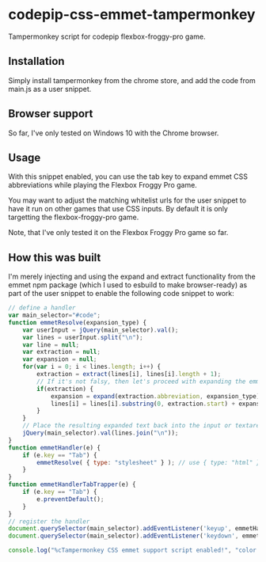 # codepip-css-emmet-tampermonkey
Tampermonkey script for codepip flexbox-froggy-pro game.

## Installation
Simply install tampermonkey from the chrome store, and add the code from main.js as a user snippet.

## Browser support
So far, I've only tested on Windows 10 with the Chrome browser.

## Usage
With this snippet enabled, you can use the tab key to expand emmet CSS abbreviations while playing the Flexbox Froggy Pro game.

You may want to adjust the matching whitelist urls for the user snippet to have it run on other games that use CSS inputs. By default it is only targetting the flexbox-froggy-pro game.

Note, that I've only tested it on the Flexbox Froggy Pro game so far.

## How this was built
I'm merely injecting and using the expand and extract functionality from the emmet npm package (which I used to esbuild to make browser-ready) as part of the user snippet to enable the following code snippet to work:

```js
// define a handler
var main_selector="#code";
function emmetResolve(expansion_type) {
    var userInput = jQuery(main_selector).val();
    var lines = userInput.split("\n");
    var line = null;
    var extraction = null;
    var expansion = null;
    for(var i = 0; i < lines.length; i++) {
        extraction = extract(lines[i], lines[i].length + 1);
        // If it's not falsy, then let's proceed with expanding the emmet abbreviation.
        if(extraction) {
            expansion = expand(extraction.abbreviation, expansion_type);
            lines[i] = lines[i].substring(0, extraction.start) + expansion + lines[i].substring(extraction.end, lines[i].length);
        }
    }
    // Place the resulting expanded text back into the input or textarea.
    jQuery(main_selector).val(lines.join("\n"));
}
function emmetHandler(e) {
    if (e.key == "Tab") {
        emmetResolve( { type: "stylesheet" } ); // use { type: "html" } for HTML.
    }
}
function emmetHandlerTabTrapper(e) {
    if (e.key == "Tab") {
        e.preventDefault();
    }
}
// register the handler 
document.querySelector(main_selector).addEventListener('keyup', emmetHandler, false);
document.querySelector(main_selector).addEventListener('keydown', emmetHandlerTabTrapper, false);

console.log("%cTampermonkey CSS emmet support script enabled!", "color: #0C0;");
```
